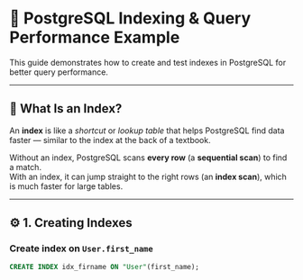 # 🧠 PostgreSQL Indexing & Query Performance Example

This guide demonstrates how to create and test indexes in PostgreSQL for better query performance.

---

## 📘 What Is an Index?

An **index** is like a *shortcut* or *lookup table* that helps PostgreSQL find data faster — similar to the index at the back of a textbook.

Without an index, PostgreSQL scans **every row** (a **sequential scan**) to find a match.  
With an index, it can jump straight to the right rows (an **index scan**), which is much faster for large tables.

---

## ⚙️ 1. Creating Indexes

### Create index on `User.first_name`

```sql
CREATE INDEX idx_firname ON "User"(first_name);
